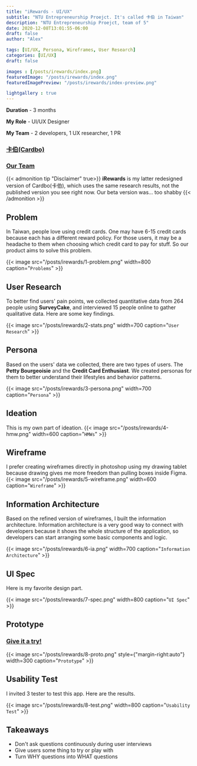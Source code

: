 ```yaml
---
title: "iRewards - UI/UX"
subtitle: "NTU Entrepreneurship Proejct. It's called 卡伯 in Taiwan"
description: "NTU Entrepreneurship Proejct, team of 5"
date: 2020-12-08T13:01:55-06:00
draft: false
author: "Alex"

tags: [UI/UX, Persona, Wireframes, User Research]
categories: [UI/UX]
draft: false 

images : [/posts/irewards/index.png]
featuredImage: "/posts/irewards/index.png"
featuredImagePreview: "/posts/irewards/index-preview.png"

lightgallery : true
---
```


<!--more-->
**Duration** - 3 months

**My Role** - UI/UX Designer

**My Team** - 2 developers, 1 UX researcher, 1 PR
### [卡伯(Cardbo)](https://page.line.me/089clhec)

### [Our Team](https://cep.ntu.edu.tw/2019/12/30/cep12th-carbo/)

{{< admonition tip "Disclaimer" true>}}
**iRewards** is my latter redesigned version of Cardbo(卡伯), which uses the same research results, not the published version you see right now. Our beta version was... too shabby
{{< /admonition >}}

## Problem 

In Taiwan, people love using credit cards. One may have 6-15 credit cards because each has a different reward policy. For those users, it may be a headache to them when choosing which credit card to pay for stuff. So our product aims to solve this problem.

{{< image src="/posts/irewards/1-problem.png" width=800 caption="`Problems`" >}}

## User Research

To better find users' pain points, we collected quantitative data from 264 people using **SurveyCake**, and interviewed 15 people online to gather qualitative data. Here are some key findings.

{{< image src="/posts/irewards/2-stats.png" width=700 caption="`User Research`" >}}

## Persona

Based on the users' data we collected, there are two types of users. The **Petty Bourgeoisie** and the **Credit Card Enthusiast**. We created personas for them to better understand their lifestyles and behavior patterns.

{{< image src="/posts/irewards/3-persona.png" width=700 caption="`Persona`" >}}

## Ideation
This is my own part of ideation.
{{< image src="/posts/irewards/4-hmw.png" width=600 caption="`HMWs`" >}}

## Wireframe
I prefer creating wireframes directly in photoshop using my drawing tablet because drawing gives me more freedom than pulling boxes inside Figma.
{{< image src="/posts/irewards/5-wireframe.png" width=600 caption="`Wireframe`" >}}

## Information Architecture

Based on the refined version of wireframes, I built the information architecture. Information architecture is a very good way to connect with developers because it shows the whole structure of the application, so developers can start arranging some basic components and logic.

{{< image src="/posts/irewards/6-ia.png" width=700 caption="`Information Architecture`" >}}

## UI Spec

Here is my favorite design part.

{{< image src="/posts/irewards/7-spec.png" width=800 caption="`UI Spec`" >}}

## Prototype
### [Give it a try!](https://xd.adobe.com/view/5bb23f2e-6dce-4c09-b14e-dc102236afd1-0ee1/screen/3f7115a1-f55a-455b-94d1-dc7fd4437024)

{{< image src="/posts/irewards/8-proto.png" style={"margin-right:auto"} width=300 caption="`Prototype`" >}}

## Usability Test 

I invited 3 tester to test this app. Here are the results.

{{< image src="/posts/irewards/8-test.png" width=800 caption="`Usability Test`" >}}

## Takeaways

* Don't ask questions continuously during user interviews
* Give users some thing to try or play with 
* Turn WHY questions into WHAT questions
 
